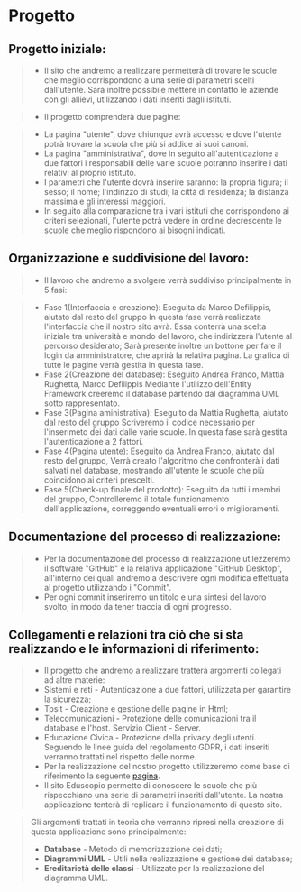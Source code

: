 # Progetto


## Progetto iniziale:

>- Il sito che andremo a realizzare permetterà di trovare le scuole che meglio corrispondono a una serie di parametri scelti dall'utente. Sarà inoltre possibile mettere in contatto le aziende con gli allievi, utilizzando i dati inseriti dagli istituti.

>- Il progetto comprenderà due pagine:

 >- La pagina "utente", dove chiunque avrà accesso e dove l'utente potrà trovare la scuola che più si addice ai suoi canoni.
 >- La pagina "amministrativa", dove in seguito all'autenticazione a due fattori i responsabili delle varie scuole potranno inserire i dati relativi al proprio            istituto.
>- I parametri che l'utente dovrà inserire saranno: la propria figura; il sesso; il nome; l'indirizzo di studi; la città di residenza; la distanza massima e gli interessi maggiori.
>- In seguito alla comparazione tra i vari istituti che corrispondono ai criteri selezionati, l'utente potrà vedere in ordine decrescente le scuole che meglio rispondono ai bisogni indicati.

## Organizzazione e suddivisione del lavoro:
> - Il lavoro che andremo a svolgere verrà suddiviso principalmente in 5 fasi:

 > - Fase 1(Interfaccia e creazione): Eseguita da Marco Defilippis, aiutato dal resto del gruppo
   In questa fase verrà realizzata l'interfaccia che il nostro sito avrà. Essa conterrà una scelta iniziale tra università e mondo del lavoro, che indirizzerà l'utente    al percorso desiderato; Sarà presente inoltre un bottone per fare il login da amministratore, che aprirà la relativa pagina. La grafica di tutte le pagine verrà        gestita in questa fase.
 > - Fase 2(Creazione del database): Eseguito Andrea Franco, Mattia Rughetta, Marco Defilippis
   Mediante l'utilizzo dell'Entity Framework creeremo il database partendo dal diagramma UML sotto rappresentato.  
 > - Fase 3(Pagina aministrativa): Eseguito da Mattia Rughetta, aiutato dal resto del gruppo
   Scriveremo il codice necessario per l'inserimeto dei dati dalle varie scuole. In questa fase sarà gestita l'autenticazione a 2 fattori.
 > - Fase 4(Pagina utente): Eseguito da Andrea Franco, aiutato dal resto del gruppo,
   Verrà creato l'algoritmo che confronterà i dati salvati nel database, mostrando all'utente le scuole che più coincidono ai criteri prescelti.
 > - Fase 5(Check-up finale del prodotto): Eseguito da tutti i membri del gruppo,
   Controlleremo il totale funzionamento dell'applicazione, correggendo eventuali errori o miglioramenti. 
 
## Documentazione del processo di realizzazione:
> - Per la documentazione del processo di realizzazione utilezzeremo il software "GitHub" e la relativa applicazione "GitHub Desktop", all'interno dei quali andremo a descrivere ogni modifica effettuata al progetto utilizzando i "Commit".
> - Per ogni commit inseriremo un titolo e una sintesi del lavoro svolto, in modo da tener traccia di ogni progresso.

## Collegamenti e relazioni tra ciò che si sta realizzando e le informazioni di riferimento:
> - Il progetto che andremo a realizzare tratterà argomenti collegati ad altre materie:
> - Sistemi e reti - Autenticazione a due fattori, utilizzata per garantire la sicurezza;
> - Tpsit - Creazione e gestione delle pagine in Html;
> - Telecomunicazioni - Protezione delle comunicazioni tra il database e l'host. Servizio Client - Server.
> - Educazione Civica - Protezione della privacy degli utenti. Seguendo le linee guida del regolamento GDPR, i dati inseriti verranno trattati nel rispetto delle norme.
> - Per la realizzazione del nostro progetto utilizzeremo come base di riferimento la seguente [pagina](https://www.eduscopio.it/).
> - Il sito Eduscopio permette di conoscere le scuole che più rispecchiano una serie di parametri inseriti dall'utente. La nostra applicazione tenterà di replicare il funzionamento di questo sito.
 
> Gli argomenti trattati in teoria che verranno ripresi nella creazione di questa applicazione sono principalmente:
> - **Database** - Metodo di memorizzazione dei dati;
> - **Diagrammi UML** - Utili nella realizzazione e gestione dei database;
> - **Ereditarietà delle classi** - Utilizzate per la realizzazione del diagramma UML.

